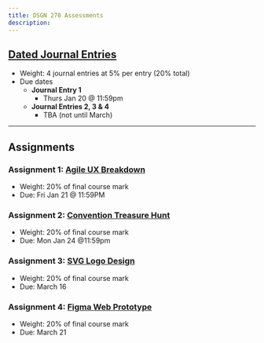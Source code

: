 ```yaml
---
title: DSGN 270 Assessments
description:
---
```


## [Dated Journal Entries](/dsgn-270/assignments/journal)

- Weight: 4 journal entries at 5% per entry (20% total)
- Due dates
  - **Journal Entry 1**
    - Thurs Jan 20 @ 11:59pm
  - **Journal Entries 2, 3 & 4**
    - TBA (not until March)

---

## Assignments

### Assignment 1: [Agile UX Breakdown](/dsgn-270/assignments/assignment-1)

- Weight: 20% of final course mark
- Due: Fri Jan 21 @ 11:59PM

### Assignment 2: [Convention Treasure Hunt](/dsgn-270/assignments/assignment-2)

- Weight: 20% of final course mark
- Due: Mon Jan 24 @11:59pm

### Assignment 3: [SVG Logo Design](/dsgn-270/assignments/assignment-3)

- Weight: 20% of final course mark
- Due: March 16

### Assignment 4: [Figma Web Prototype](/dsgn-270/assignments/assignment-4)

- Weight: 20% of final course mark
- Due: March 21
